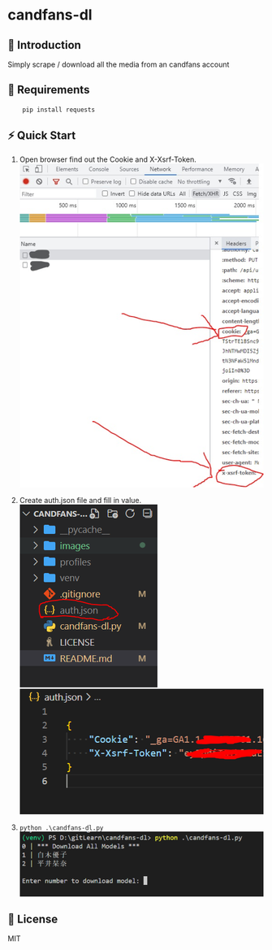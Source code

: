 # candfans-dl

## 🎇 Introduction

Simply scrape / download all the media from an candfans account

## 🌟 Requirements

```
    pip install requests
```

## ⚡ Quick Start

1. Open browser find out the Cookie and X-Xsrf-Token.
    ![session](./images/file.jpg)

2. Create auth.json file and fill in value.
    ![auth.json](./images/file.PNG)
    ![auth.json](./images/auth.PNG)

3. `python .\candfans-dl.py`
    ![session](./images/cmd.PNG)

## 🔔 License
MIT
